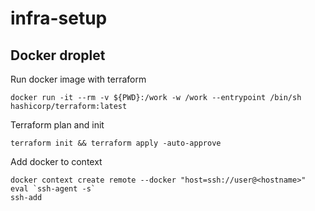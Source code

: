 # infra-setup
##  Docker droplet

Run docker image with terraform
```
docker run -it --rm -v ${PWD}:/work -w /work --entrypoint /bin/sh hashicorp/terraform:latest
```

Terraform plan and init 

```
terraform init && terraform apply -auto-approve
```
Add docker to context
```
docker context create remote --docker "host=ssh://user@<hostname>"
eval `ssh-agent -s`
ssh-add
```


